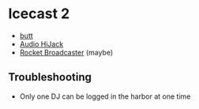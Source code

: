 # Icecast 2

* [butt](https://danielnoethen.de/butt/)
* [Audio HiJack](https://rogueamoeba.com/audiohijack/)
* [Rocket Broadcaster](https://www.rocketbroadcaster.com/) (maybe)

## Troubleshooting

* Only one DJ can be logged in the harbor at one time
